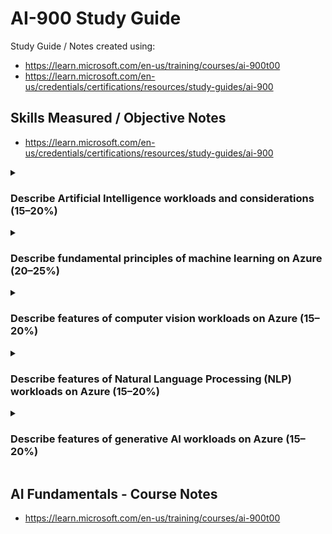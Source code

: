 # AI-900 Study Guide

Study Guide / Notes created using: 
- https://learn.microsoft.com/en-us/training/courses/ai-900t00
- https://learn.microsoft.com/en-us/credentials/certifications/resources/study-guides/ai-900

## Skills Measured / Objective Notes 
- https://learn.microsoft.com/en-us/credentials/certifications/resources/study-guides/ai-900


<details>
  <summary><h3>Describe Artificial Intelligence workloads and considerations (15–20%)</h3></summary>
<h4>Identify features of common AI workloads</h5> 
<h5>Identify features of content moderation and personalization workloads</h5> 
<h5>Identify computer vision workloads</h5> 
<h5>Identify natural language processing workloads</h5> 
<h5>Identify knowledge mining workloads</h5> 
<h5>Identify document intelligence workloads</h5> 
<h5>Identify features of generative AI workloads</h5> 
<h4>Identify guiding principles for responsible AI</h4> 
<h5>Describe considerations for fairness in an AI solution</h5> 
<h5>Describe considerations for reliability and safety in an AI solution</h5> 
<h5>Describe considerations for privacy and security in an AI solution</h5> 
<h5>Describe considerations for inclusiveness in an AI solution</h5> 
<h5>Describe considerations for transparency in an AI solution</h5> 
<h5>Describe considerations for accountability in an AI solution</h5> 
</details>

<details>
  <summary><h3>Describe fundamental principles of machine learning on Azure (20–25%)</h3></summary>
<h4>Identify common machine learning techniques</h4> 
<h5>Identify regression machine learning scenarios</h5> 
<h5>Identify classification machine learning scenarios</h5> 
<h5>Identify clustering machine learning scenarios</h5> 
<h5>Identify features of deep learning techniques</h5> 
<h4>Describe core machine learning concepts</h4> 
<h5>Identify features and labels in a dataset for machine learning</h5> 
<h5>Describe how training and validation datasets are used in machine learning</h5> 
<h4>Describe Azure Machine Learning capabilities</h4> 
<h5>Describe capabilities of automated machine learning</h5> 
<h5>Describe data and compute services for data science and machine learning</h5> 
<h5>Describe model management and deployment capabilities in Azure Machine Learning</h5> 
</details>

<details>
  <summary><h3>Describe features of computer vision workloads on Azure (15–20%)</h3></summary>
<h4>Identify common types of computer vision solution</h4> 
<h5>Identify features of image classification solutions</h5> 
<h5>Identify features of object detection solutions</h5> 
<h5>Identify features of optical character recognition solutions</h5> 
<h5>Identify features of facial detection and facial analysis solutions</h5> 
<h4>Identify Azure tools and services for computer vision tasks</h4> 
<h5>Describe capabilities of the Azure AI Vision service</h5> 
<h5>Describe capabilities of the Azure AI Face detection service</h5> 
</details>

<details>
  <summary><h3>Describe features of Natural Language Processing (NLP) workloads on Azure (15–20%)</h3></summary>
<h4>Identify features of common NLP Workload Scenarios</h4> 
<h5>Identify features and uses for key phrase extraction</h5> 
<h5>Identify features and uses for entity recognition</h5> 
<h5>Identify features and uses for sentiment analysis</h5> 
<h5>Identify features and uses for language modeling</h5> 
<h5>Identify features and uses for speech recognition and synthesis</h5> 
<h5>Identify features and uses for translation</h5> 
<h4>Identify Azure tools and services for NLP workloads</h4> 
<h5>Describe capabilities of the Azure AI Language service</h5> 
<h5>Describe capabilities of the Azure AI Speech service</h5> 
</details>

<details>
  <summary><h3>Describe features of generative AI workloads on Azure (15–20%)</h3></summary>
<h4>Identify features of generative AI solutions</h4> 
<h5>Identify features of generative AI models</h5> 
<h5>Identify common scenarios for generative AI</h5> 
<h5>Identify responsible AI considerations for generative AI</h5> 
<h4>Identify capabilities of Azure OpenAI Service</h4> 
<h5>Describe natural language generation capabilities of Azure OpenAI Service</h5> 
<h5>Describe code generation capabilities of Azure OpenAI Service</h5> 
<h5>Describe image generation capabilities of Azure OpenAI Service</h5> 
</details>

## AI Fundamentals - Course Notes 
- https://learn.microsoft.com/en-us/training/courses/ai-900t00
